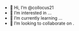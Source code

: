- 👋 Hi, I’m @collocus21
- 👀 I’m interested in ...
- 🌱 I’m currently learning ...
- 💞️ I’m looking to collaborate on .